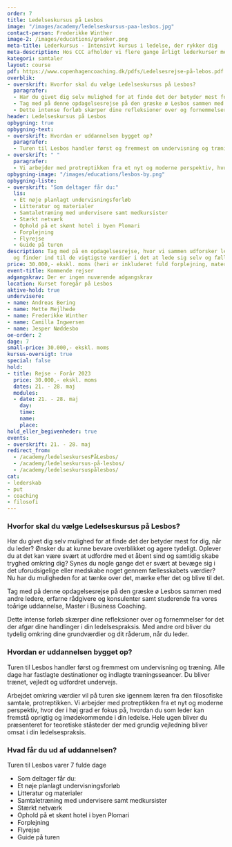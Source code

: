 ```yaml
---
order: 7
title: Ledelseskursus på Lesbos
image: "/images/academy/ledelseskursus-paa-lesbos.jpg"
contact-person: Frederikke Winther
image-2: /images/educations/graeker.png
meta-title: Lederkursus - Intensivt kursus i ledelse, der rykker dig
meta-description: Hos CCC afholder vi flere gange årligt lederkurser med fokus på både at rykke dig som menneske og gøre dig til en bedre leder. Læs mere om vores kurser i ledelse her.
kategori: samtaler
layout: course
pdf: https://www.copenhagencoaching.dk/pdfs/Ledelsesrejse-på-lebos.pdf
overblik:
- overskrift: Hvorfor skal du vælge Ledelseskursus på Lesbos?
  paragrafer:
  - Har du givet dig selv mulighed for at finde det der betyder mest for dig, når du leder? Ønsker du at kunne bevare overblikket og agere tydeligt. Oplever du at det kan være svært at udfordre med et åbent sind og samtidig skabe tryghed omkring dig? Synes du nogle gange det er svært at bevæge sig i det uforudsigelige eller medskabe noget gennem fællesskabets værdier? Nu har du muligheden for at tænke over det, mærke efter det og blive til det.
  - Tag med på denne opdagelsesrejse på den græske ø Lesbos sammen med andre ledere, erfarne rådgivere og konsulenter samt studerende fra vores toårige uddannelse, Master i Business Coaching.
  - Dette intense forløb skærper dine refleksioner over og fornemmelser for det der afgør dine handlinger i din ledelsespraksis. Med andre ord bliver du tydelig omkring dine grundværdier og dit råderum, når du leder.
header: Ledelseskursus på Lesbos
opbygning: true
opbygning-text:
- overskrift: Hvordan er uddannelsen bygget op?
  paragrafer:
  - Turen til Lesbos handler først og fremmest om undervisning og træning. Alle dage har fastlagte destinationer og indlagte træningsseancer. Du bliver trænet, vejledt og udfordret undervejs. Arbejdet omkring værdier vil på turen ske igennem læren fra den filosofiske samtale, protreptikken. 
- overskrift: " "
  paragrafer:
  - Vi arbejder med protreptikken fra et nyt og moderne perspektiv, hvor der i høj grad er fokus på, hvordan du som leder kan fremstå oprigtig og imødekommende i din ledelse. Hele ugen bliver du præsenteret for teoretiske ståsteder der med grundig vejledning bliver omsat i din ledelsespraksis.
opbygning-image: "/images/educations/lesbos-by.png"
opbygning-liste:
- overskrift: "Som deltager får du:"
  lis:
  - Et nøje planlagt undervisningsforløb
  - Litteratur og materialer
  - Samtaletræning med undervisere samt medkursister
  - Stærkt netværk
  - Ophold på et skønt hotel i byen Plomari
  - Forplejning
  - Flyrejse
  - Guide på turen
description: Tag med på en opdagelsesrejse, hvor vi sammen udforsker ledelseskunsten
  og finder ind til de vigtigste værdier i det at lede sig selv og fællesskabet.
price: 30.000,- ekskl. moms (heri er inkluderet fuld forplejning, materialer og rejse)
event-title: Kommende rejser
adgangskrav: Der er ingen nuværende adgangskrav
location: Kurset foregår på Lesbos
aktive-hold: true
undervisere:
- name: Andreas Bering
- name: Mette Mejlhede
- name: Frederikke Winther
- name: Camilla Ingwersen
- name: Jesper Nøddesbo
oe-order: 2
dage: 7
small-price: 30.000,- ekskl. moms
kursus-oversigt: true
special: false
hold:
- title: Rejse - Forår 2023
  price: 30.000,- ekskl. moms
  dates: 21. - 28. maj
  modules:
  - date: 21. - 28. maj
    day:
    time:
    name:
    place:
hold_eller_begivenheder: true
events:
- overskrift: 21. - 28. maj
redirect_from:
  - /academy/ledelseskursesPåLesbos/
  - /academy/ledelseskursus-på-lesbos/
  - /academy/ledelseskursuspålesbos/
cat:
- lederskab
- put
- coaching
- filosofi
---
```

### Hvorfor skal du vælge Ledelseskursus på Lesbos?

Har du givet dig selv mulighed for at finde det der betyder mest for dig, når du leder? Ønsker du at kunne bevare overblikket og agere tydeligt. Oplever du at det kan være svært at udfordre med et åbent sind og samtidig skabe tryghed omkring dig? Synes du nogle gange det er svært at bevæge sig i det uforudsigelige eller medskabe noget gennem fællesskabets værdier? Nu har du muligheden for at tænke over det, mærke efter det og blive til det.

Tag med på denne opdagelsesrejse på den græske ø Lesbos sammen med andre ledere, erfarne rådgivere og konsulenter samt studerende fra vores toårige uddannelse, Master i Business Coaching.

Dette intense forløb skærper dine refleksioner over og fornemmelser for det der afgør dine handlinger i din ledelsespraksis. Med andre ord bliver du tydelig omkring dine grundværdier og dit råderum, når du leder.

### Hvordan er uddannelsen bygget op?

Turen til Lesbos handler først og fremmest om undervisning og træning. Alle dage har fastlagte destinationer og indlagte træningsseancer.  Du bliver trænet, vejledt og udfordret undervejs.

Arbejdet omkring værdier vil på turen ske igennem læren fra den filosofiske samtale, protreptikken. Vi arbejder med protreptikken fra et nyt og moderne perspektiv, hvor der i høj grad er fokus på, hvordan du som leder kan fremstå oprigtig og imødekommende i din ledelse. Hele ugen bliver du præsenteret for teoretiske ståsteder der med grundig vejledning bliver omsat i din ledelsespraksis.

### Hvad får du ud af uddannelsen?

Turen til Lesbos varer 7 fulde dage

* Som deltager får du:
* Et nøje planlagt undervisningsforløb
* Litteratur og materialer
* Samtaletræning med undervisere samt medkursister
* Stærkt netværk
* Ophold på et skønt hotel i byen Plomari
* Forplejning
* Flyrejse
* Guide på turen